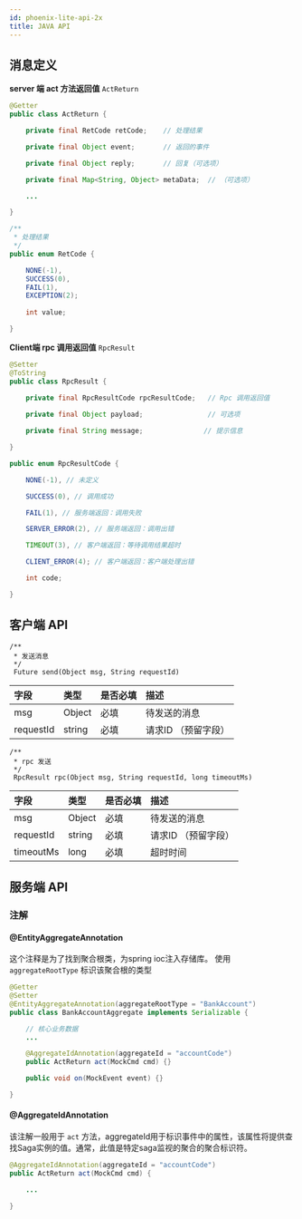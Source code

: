 ```yaml
---
id: phoenix-lite-api-2x
title: JAVA API
---
```


## 消息定义

**server 端 act 方法返回值** `ActReturn`

```java
@Getter
public class ActReturn {

	private final RetCode retCode;    // 处理结果

	private final Object event;       // 返回的事件

	private final Object reply;       // 回复（可选项）

	private final Map<String, Object> metaData;  // （可选项）

    ...

}

/**
 * 处理结果
 */
public enum RetCode {

	NONE(-1), 
    SUCCESS(0), 
    FAIL(1), 
    EXCEPTION(2);
	
    int value;

}
```

**Client端 rpc 调用返回值** `RpcResult`

```java
@Setter
@ToString
public class RpcResult {

	private final RpcResultCode rpcResultCode;   // Rpc 调用返回值
 
	private final Object payload;                // 可选项

	private final String message;               // 提示信息

}

public enum RpcResultCode {

	NONE(-1), // 未定义

	SUCCESS(0), // 调用成功

	FAIL(1), // 服务端返回：调用失败

	SERVER_ERROR(2), // 服务端返回：调用出错

	TIMEOUT(3), // 客户端返回：等待调用结果超时

	CLIENT_ERROR(4); // 客户端返回：客户端处理出错

	int code;

}
```
## 客户端 API

```
/**  
 * 发送消息  
 */ 
 Future send(Object msg, String requestId)
```

| 字段        | 类型   | 是否必填 | 描述                |
| :---------- | :----- | :------- | :------------------ |
| msg         | Object | 必填     | 待发送的消息        |
| requestId | string | 必填     |  请求ID （预留字段） |


```
/**  
 * rpc 发送  
 */ 
 RpcResult rpc(Object msg, String requestId, long timeoutMs)
```

| 字段        | 类型   | 是否必填 | 描述                |
| :---------- | :----- | :------- | :------------------ |
| msg         | Object | 必填     | 待发送的消息        |
| requestId | string | 必填     |  请求ID  （预留字段） |
| timeoutMs   | long   | 必填     | 超时时间            |

## 服务端 API
### 注解
#### @EntityAggregateAnnotation

这个注释是为了找到聚合根类，为spring ioc注入存储库。 使用 `aggregateRootType` 标识该聚合根的类型

```java
@Getter
@Setter
@EntityAggregateAnnotation(aggregateRootType = "BankAccount")
public class BankAccountAggregate implements Serializable {

	// 核心业务数据
	...

	@AggregateIdAnnotation(aggregateId = "accountCode")
	public ActReturn act(MockCmd cmd) {}

	public void on(MockEvent event) {}

}
```

#### @AggregateIdAnnotation

该注解一般用于 `act` 方法，aggregateId用于标识事件中的属性，该属性将提供查找Saga实例的值。通常，此值是特定saga监视的聚合的聚合标识符。  

```java
@AggregateIdAnnotation(aggregateId = "accountCode")
public ActReturn act(MockCmd cmd) {

	...

}
```




